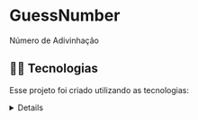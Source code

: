 # GuessNumber

Número de Adivinhação

## 👨‍💻️ Tecnologias 

Esse projeto foi criado utilizando as tecnologias:


<details>
  <summaryTarefas</summary>
  
 <br>
  [ ] Adicionar link das tencologias
  [ ] adicionar nome do curso
  [ ] Arrumar estrutura de pastas

</details>

<br>
